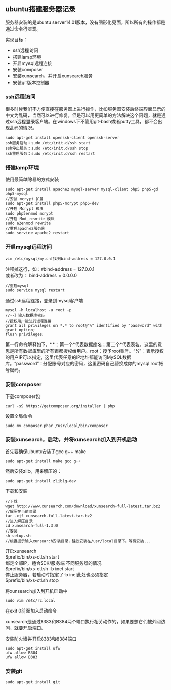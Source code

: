 ## ubuntu搭建服务器记录
服务器安装的是ubuntu server14.01版本，没有图形化见面，所以所有的操作都是通过命令行实现。

实现目标：

- ssh远程访问
- 搭建lamp环境
- 开启mysql远程连接
- 安装composer
- 安装xunsearch，并开启xunsearch服务
- 安装git版本控制器

### ssh远程访问
很多时候我们不方便直接在服务器上进行操作，比如服务器安装后终端界面显示的中文为乱码，当然可以进行修复，但是可以用更简单的方法解决这个问题，就是通过ssh远程登录客户端。在windows下不管用git-bash或者putty工具，都不会出现乱码的情况。

```shell
sudo apt-get install openssh-client openssh-server
ssh服务启动：sudo /etc/init.d/ssh start
ssh停止服务：sudo /etc/init.d/ssh stop
ssh重启服务：sudo /etc/init.d/ssh restart
```

### 搭建lamp环境
使用最简单除暴的方式安装

```shell
sudo apt-get install apache2 mysql-server mysql-client php5 php5-gd php5-mysql
//安装 mcrypt 扩展
sudo apt-get install php5-mcrypt php5-dev
//开启 Mcrypt 模块
sudo php5enmod mcrypt
//开启 Mod_rewrite 模块
sudo a2enmod rewrite
//重启apache2服务器
sudo service apache2 restart
```

### 开启mysql远程访问

```shell
vim /etc/mysql/my.cnf找到bind-address = 127.0.0.1
```

注释掉这行，如：#bind-address = 127.0.0.1  
或者改为： bind-address = 0.0.0.0

```shell
//重启mysql
sudo service mysql restart
```

通过ssh远程连接，登录到mysql客户端

```mysql
mysql -h localhost -u root -p
//--》输入数据库密码
//授权用户能进行远程连接
grant all privileges on *.* to root@"%" identified by "password" with grant option;
flush privileges;
```
第一行命令解释如下，\*.\*：第一个\*代表数据库名；第二个\*代表表名。这里的意思是所有数据库里的所有表都授权给用户。root：授予root账号。“%”：表示授权的用户IP可以指定，这里代表任意的IP地址都能访问MySQL数据库。“password”：分配账号对应的密码，这里密码自己替换成你的mysql root帐号密码。
### 安装composer
下载composer包

```shell
curl -sS https://getcomposer.org/installer | php
```
设置全局命令
```shell
sudo mv composer.phar /usr/local/bin/composer
```

### 安装xunsearch，启动，并将xunsearch加入到开机启动
首先要确保ubuntu安装了gcc g++ make

```shell
sudo apt-get install make gcc g++
```
然后安装zlib，用来解压的：

```shell
sudo apt-get install zlib1g-dev 
```
下载和安装
```shell
//下载
wget http://www.xunsearch.com/download/xunsearch-full-latest.tar.bz2
//解压在当前目录
tar -xjf xunsearch-full-latest.tar.bz2
//进入解压目录
cd xunsearch-full-1.3.0
//安装
sh setup.sh
//根据提示输入xunsearch安装目录，建议安装在/usr/local目录下。等待安装...
```
开启xunsearch  
$prefix/bin/xs-ctl.sh start  
绑定全部IP，适合SDK/服务端 不同服务器的情况  
$prefix/bin/xs-ctl.sh -b inet start  
停止服务器，若启动时指定了-b inet此处也必须指定  
$prefix/bin/xs-ctl.sh stop 

将xunsearch加入到开机启动中

```shell
sudo vim /etc/rc.local
```
在exit 0前面加入启动命令

xunsearch是通过8383和8384两个端口执行相关动作的，如果要想它们被外网访问，就要开启端口。

安装防火墙并开启8383和8384端口

```shell
sudo apt-get install ufw
ufw allow 8384
ufw allow 8383
```

### 安装git
```shell
sudo apt-get install git
```